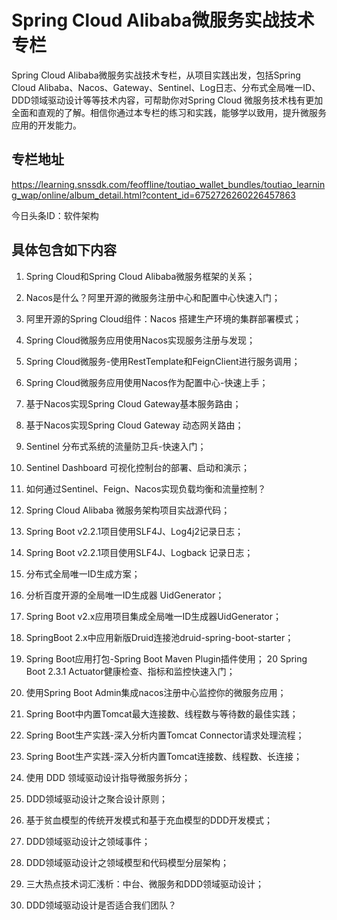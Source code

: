 # Spring Cloud Alibaba微服务实战技术专栏

Spring Cloud Alibaba微服务实战技术专栏，从项目实践出发，包括Spring Cloud Alibaba、Nacos、Gateway、Sentinel、Log日志、分布式全局唯一ID、DDD领域驱动设计等等技术内容，可帮助你对Spring Cloud 微服务技术栈有更加全面和直观的了解。相信你通过本专栏的练习和实践，能够学以致用，提升微服务应用的开发能力。



## 专栏地址

https://learning.snssdk.com/feoffline/toutiao_wallet_bundles/toutiao_learning_wap/online/album_detail.html?content_id=6752726260226457863

今日头条ID：软件架构



## 具体包含如下内容

1. Spring Cloud和Spring Cloud Alibaba微服务框架的关系；
2. Nacos是什么？阿里开源的微服务注册中心和配置中心快速入门；
3. 阿里开源的Spring Cloud组件：Nacos 搭建生产环境的集群部署模式；
4. Spring Cloud微服务应用使用Nacos实现服务注册与发现；
5. Spring Cloud微服务-使用RestTemplate和FeignClient进行服务调用；
6. Spring Cloud微服务应用使用Nacos作为配置中心-快速上手；
7. 基于Nacos实现Spring Cloud Gateway基本服务路由；
8. 基于Nacos实现Spring Cloud Gateway 动态网关路由；
9. Sentinel 分布式系统的流量防卫兵-快速入门；
10. Sentinel Dashboard 可视化控制台的部署、启动和演示；
11. 如何通过Sentinel、Feign、Nacos实现负载均衡和流量控制？
12. Spring Cloud Alibaba 微服务架构项目实战源代码；

13. Spring Boot v2.2.1项目使用SLF4J、Log4j2记录日志；
14. Spring Boot v2.2.1项目使用SLF4J、Logback 记录日志；

15. 分布式全局唯一ID生成方案；
16. 分析百度开源的全局唯一ID生成器 UidGenerator；
17. Spring Boot v2.x应用项目集成全局唯一ID生成器UidGenerator；
18. SpringBoot 2.x中应用新版Druid连接池druid-spring-boot-starter；
19. Spring Boot应用打包-Spring Boot Maven Plugin插件使用；
20 Spring Boot 2.3.1 Actuator健康检查、指标和监控快速入门；
21. 使用Spring Boot Admin集成nacos注册中心监控你的微服务应用；
22. Spring Boot中内置Tomcat最大连接数、线程数与等待数的最佳实践；
23. Spring Boot生产实践-深入分析内置Tomcat Connector请求处理流程；
24. Spring Boot生产实践-深入分析内置Tomcat连接数、线程数、长连接；

25. 使用 DDD 领域驱动设计指导微服务拆分；
26. DDD领域驱动设计之聚合设计原则；
27. 基于贫血模型的传统开发模式和基于充血模型的DDD开发模式；
28. DDD领域驱动设计之领域事件；
29. DDD领域驱动设计之领域模型和代码模型分层架构；
30. 三大热点技术词汇浅析：中台、微服务和DDD领域驱动设计；
31. DDD领域驱动设计是否适合我们团队？

